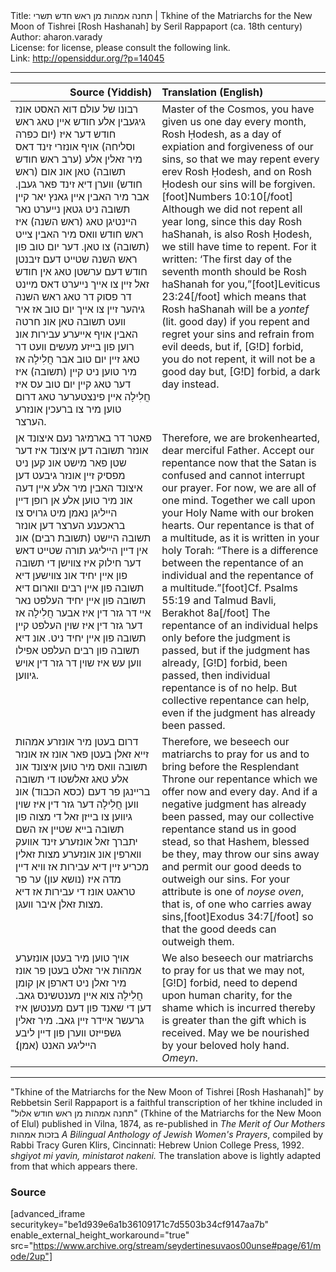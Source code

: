 <html>
<head></head>
<body>
Title: תחנה אמהות מן ראש חדש תשרי | Tkhine of the Matriarchs for the New Moon of Tishrei [Rosh Hashanah] by Seril Rappaport (ca. 18th century)<br />
Author: aharon.varady<br />
License: for license, please consult the following link.<br />
Link: <a href="http://opensiddur.org/?p=14045">http://opensiddur.org/?p=14045</a>
<p />
<hr />

<table style="margin-left: auto;margin-right: auto;" class="draggable">
<thead><tr><th id="x" style="text-align: right;">Source (Yiddish)</th><th style="text-align: left;">Translation (English)</th></tr></thead>
<tbody>
<tr>
<td style="vertical-align:top;" width="46%">
<div class="yiddish"><span lang="he">
רבונו של עולם דוא האסט אונז גיגעבין אלע חודש אײן טאג ראש חודש דער איז (יום כפרה וסליחה) אויף אונזרי זינד דאס מיר זאלין אלע (ערב ראש חודש תשובה) טאן אונ אום (ראש חודש) װערן דיא זינד פאר געבן. אבר מיר האבין אײן גאנץ יאר קײן תשובה ניט גטאן נײערט נאר הײנטיגן טאג (ראש השנה) איז ראש חודש װאס מיר האבין צײט (תשובה) צו טאן. דער יום טוב פון ראש השנה שטײט דעם זיבנטן חודש דעם ערשטן טאג אין חודש זאל זײן צו אײך נײערט דאס מײנט דר פסוק דר טאג ראש השנה גיהער זײן צו אײך יום טוב אז איר װעט תשובה טאן אונ חרטה האבין אויף אײערע עבירות אונ רוען פון בײזע מעשים װעט דר טאג זײן יום טוב אבר חֲלִילָה אז מיר טוען ניט קײן (תשובה) איז דער טאג קײן יום טוב עס איז חֲלִילָה אײן פינצטערער טאג דרום טוען מיר צו ברעכין אונזרע הערצר. 
</span></div></td>
 
<td style="vertical-align:top;" width="53%"><div class="english">
Master of the Cosmos, you have given us one day every month, Rosh Ḥodesh, as a day of expiation and forgiveness of our sins, so that we may repent every erev Rosh Ḥodesh, and on  Rosh Ḥodesh our sins will be forgiven.[foot]Numbers 10:10[/foot] Although we did not repent all year long, since this day Rosh haShanah, is also Rosh Ḥodesh, we still have time to repent. For it written: ‘The first day of the seventh month should be Rosh haShanah for you,”[foot]Leviticus 23:24[/foot] which means that Rosh haShanah will be a <em>yontef</em> (lit. good day) if you repent and regret your sins and refrain from evil deeds, but if, [G!D] forbid, you do not repent, it will not be a good day but, [G!D] forbid, a dark day instead.
</div></td></tr>


<tr><td style="vertical-align:top;" width="46%">
<div class="yiddish"><span lang="he">
פאטר דר בארמיגר נעם איצונד אן אונזר תשובה דען איצונד איז דער שטן פאר מישט אונ קען ניט מפסיק זײן אונזר גיבעט דען איצונד האבין מיר אלע אײן דעה אונ מיר טוען אלע אן רופן דײן הײליגן נאמן מיט גרויס צו בראכענע הערצר דען אונזר תשובה הײשט (תשובת רבים) אונ אין דײן הײליגע תורה שטײט דאש דער חילוק איז צװישן די תשובה פון אײן יחיד אונ צװישען דיא תשובה פון אײן רבים װארום דיא תשובה פון אײן יחיד העלפט נאר אײ דר גזר דין איז אבער חֲלִילָה אז דער גזר דין איז שוין העלפט קײן תשובה פון אײן יחיד ניט. אונ דיא תשובה פון רבים העלפט אפילו װען עש איז שוין דר גזר דין אויש גיווען. 
</span></div></td>
 
<td width="53%"><div class="english">
Therefore, we are brokenhearted, dear merciful Father. Accept our repentance now that the Satan is confused and cannot interrupt our prayer. For now, we are all of one mind. Together we call upon your Holy Name with our broken hearts. Our repentance is that of a multitude, as it is written in your holy Torah: “There is a difference between the repentance of an individual and the repentance of a multitude.”[foot]Cf. Psalms 55:19 and Talmud Bavli, Berakhot 8a[/foot] The repentance of an individual helps only before the judgment is passed, but if the judgment has already, [G!D] forbid, been passed, then individual repentance is of no help. But collective repentance can help, even if the judgment has already been passed. 
</div></td></tr>


<tr><td style="vertical-align:top;" width="46%">
<div class="yiddish"><span lang="he">
דרום בעטן מיר אונזרע אמהות זײא זאלן בעטן פאר אונז אז אונזר תשובה װאס מיר טוען איצונד אונ אלע טאג זאלשטו די תשובה ברײנגן פר דעם (כסא הכבוד) אונ װען חֲלִילָה דער גזר דין איז שוין גיווען צו בײזן זאל די מצוה פון תשובה בײא שטײן אז השם יתברך זאל אונזערע זינד אװעק װארפין אונ אונזערע מצות זאלין מכריע זײן דיא עבירות אז װיא דײן מדה איז (נושא עון) ער פר טראגט אונז די עבירות אז דיא מצות זאלן איבר װעגן. 
</span></div></td>
 
<td width="53%"><div class="english">
Therefore, we beseech our matriarchs to pray for us and to bring before the Resplendant Throne our repentance which we offer now and every day. And if a negative judgment has already been passed, may our collective repentance stand us in good stead, so that Hashem, blessed be they, may throw our sins away and permit our good deeds to outweigh our sins. For your attribute is one of <em>noyse oven</em>, that is, of one who carries away sins,[foot]Exodus 34:7[/foot] so that the good deeds can outweigh them.
</div></td></tr>


<tr><td style="vertical-align:top;" width="46%">
<div class="yiddish"><span lang="he">
אויך טוען מיר בעטן אונזערע אמהות איר זאלט בעטן פר אונז מיר זאלן ניט דארפן אן קומן חֲלִילָה צוא אײן מענטשינס גאב. דען די שאנד פון דעם מענטשן איז גרעשר אײדר זײן גאב. מיר זאלין גשפײזט װערן פון דײן ליבע הײליגע האנט (אמן)׃
</span></div></td>
 
<td width="53%"><div class="english">
We also beseech our matriarchs to pray for us that we may not, [G!D] forbid, need to depend upon human charity, for the shame which is incurred thereby is greater than the gift which is received. May we be nourished by your beloved holy hand. <em>Omeyn</em>.
</div></td></tr>
</tbody></table>

<hr />

"Tkhine of the Matriarchs for the New Moon of Tishrei [Rosh Hashanah]" by Rebbetsin Seril Rappaport is a faithful transcription of her tkhine included in "תחנה אמהות מן ראש חודש אלול" (Tkhine of the Matriarchs for the New Moon of Elul) published in Vilna, 1874, as re-published in <em>The Merit of Our Mothers</em> בזכות אמהות <em>A Bilingual Anthology of Jewish Women's Prayers</em>, compiled by Rabbi Tracy Guren Klirs, Cincinnati: Hebrew Union College Press, 1992. <em>shgiyot mi yavin, ministarot nakeni.</em> The translation above is lightly adapted from that which appears there.

<h3>Source</h3>

[advanced_iframe securitykey="be1d939e6a1b36109171c7d5503b34cf9147aa7b" enable_external_height_workaround="true" src="https://www.archive.org/stream/seydertinesuvaos00unse#page/61/mode/2up"]
</body>
</html>